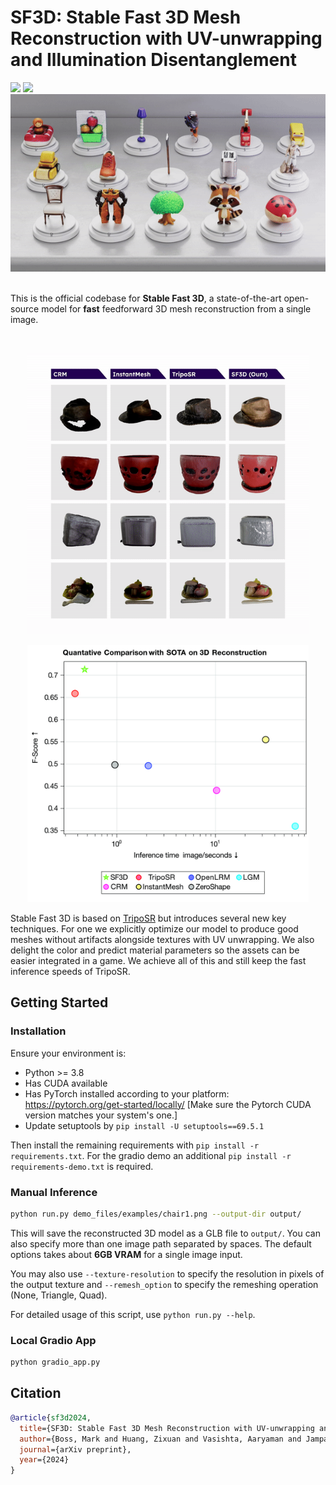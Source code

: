 # SF3D: Stable Fast 3D Mesh Reconstruction with UV-unwrapping and Illumination Disentanglement

<!-- <a href="https://arxiv.org/abs/"><img src="https://img.shields.io/badge/Arxiv-.svg"></a>--> <a href="https://huggingface.co/stabilityai/stable-fast-3d"><img src="https://img.shields.io/badge/%F0%9F%A4%97%20Model_Card-Huggingface-orange"></a> <a href="https://huggingface.co/spaces/stabilityai/stable-fast-3d"><img src="https://img.shields.io/badge/%F0%9F%A4%97%20Gradio%20Demo-Huggingface-orange"></a>

<div align="center">
  <img src="demo_files/teaser.gif" alt="Teaser">
</div>

<br>

This is the official codebase for **Stable Fast 3D**, a state-of-the-art open-source model for **fast** feedforward 3D mesh reconstruction from a single image.

<br>

<p align="center">
    <img width="450" src="demo_files/comp.gif"/>
</p>

<p align="center">
    <img width="450" src="demo_files/scatterplot.jpg"/>
</p>

Stable Fast 3D is based on [TripoSR](https://github.com/VAST-AI-Research/TripoSR) but introduces several new key techniques. For one we explicitly optimize our model to produce good meshes without artifacts alongside textures with UV unwrapping. We also delight the color and predict material parameters so the assets can be easier integrated in a game. We achieve all of this and still keep the fast inference speeds of TripoSR.

## Getting Started

### Installation

Ensure your environment is:
- Python >= 3.8
- Has CUDA available
- Has PyTorch installed according to your platform: https://pytorch.org/get-started/locally/ [Make sure the Pytorch CUDA version matches your system's one.]
- Update setuptools by `pip install -U setuptools==69.5.1`

Then install the remaining requirements with `pip install -r requirements.txt`.
For the gradio demo an additional `pip install -r requirements-demo.txt` is required.

### Manual Inference

```sh
python run.py demo_files/examples/chair1.png --output-dir output/
```
This will save the reconstructed 3D model as a GLB file to `output/`. You can also specify more than one image path separated by spaces. The default options takes about **6GB VRAM** for a single image input.

You may also use `--texture-resolution` to specify the resolution in pixels of the output texture and `--remesh_option` to specify the remeshing operation (None, Triangle, Quad).

For detailed usage of this script, use `python run.py --help`.

### Local Gradio App

```sh
python gradio_app.py
```

## Citation
```BibTeX
@article{sf3d2024,
  title={SF3D: Stable Fast 3D Mesh Reconstruction with UV-unwrapping and Illumination Disentanglement},
  author={Boss, Mark and Huang, Zixuan and Vasishta, Aaryaman and Jampani, Varun},
  journal={arXiv preprint},
  year={2024}
}
```
